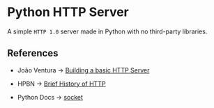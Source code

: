 # Python HTTP Server

A simple `HTTP 1.0` server made in Python with no third-party libraries.

## References

* João Ventura -> [Building a basic HTTP Server](https://joaoventura.net/blog/2017/python-webserver/)

* HPBN -> [Brief History of HTTP](https://hpbn.co/brief-history-of-http/)

* Python Docs -> [socket](https://docs.python.org/3/library/socket.html)
